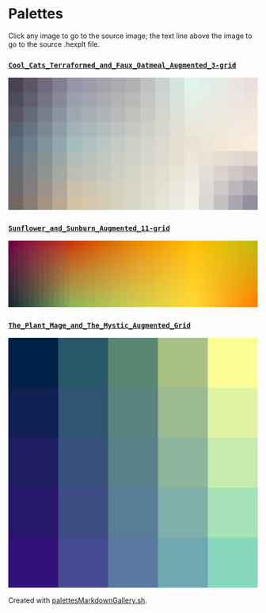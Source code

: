 # Palettes

Click any image to go to the source image; the text line above the image to go to the source .hexplt file.

### [`Cool_Cats_Terraformed_and_Faux_Oatmeal_Augmented_3-grid`](Cool_Cats_Terraformed_and_Faux_Oatmeal_Augmented_3-grid.hexplt)

[ ![Cool_Cats_Terraformed_and_Faux_Oatmeal_Augmented_3-grid.png](Cool_Cats_Terraformed_and_Faux_Oatmeal_Augmented_3-grid.png) ](Cool_Cats_Terraformed_and_Faux_Oatmeal_Augmented_3-grid.png)

### [`Sunflower_and_Sunburn_Augmented_11-grid`](Sunflower_and_Sunburn_Augmented_11-grid.hexplt)

[ ![Sunflower_and_Sunburn_Augmented_11-grid.png](Sunflower_and_Sunburn_Augmented_11-grid.png) ](Sunflower_and_Sunburn_Augmented_11-grid.png)

### [`The_Plant_Mage_and_The_Mystic_Augmented_Grid`](The_Plant_Mage_and_The_Mystic_Augmented_Grid.hexplt)

[ ![The_Plant_Mage_and_The_Mystic_Augmented_Grid.png](The_Plant_Mage_and_The_Mystic_Augmented_Grid.png) ](The_Plant_Mage_and_The_Mystic_Augmented_Grid.png)

Created with [palettesMarkdownGallery.sh](https://github.com/earthbound19/_ebDev/blob/master/scripts/imgAndVideo/palettesMarkdownGallery.sh).